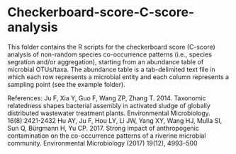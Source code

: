 # Checkerboard-score-C-score-analysis
This folder contains the R scripts for the checkerboard score (C-score) analysis of non-random species co-occurrence patterns (i.e., species segration and/or aggregation), starting from an abundance table of microbial OTUs/taxa. The abundance table is a tab-delimited text file in which each row represents a microbial entity and each column represents a sampling point (see the example folder).

References: 
Ju F, Xia Y, Guo F, Wang ZP, Zhang T. 2014. Taxonomic relatedness shapes bacterial assembly in activated sludge of globally distributed wastewater treatment plants. Environmental Microbiology. 16(8):2421-2432
Hu AY, Ju F, Hou LY, Li JW, Yang XY, Wang HJ, Mulla SI, Sun Q, Bürgmann H, Yu CP. 2017. Strong impact of anthropogenic contamination on the co-occurrence patterns of a riverine microbial community. Environmental Microbiology (2017) 19(12), 4993–500
